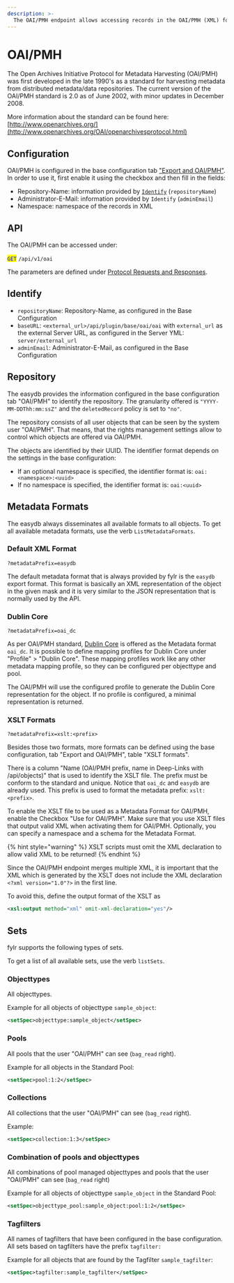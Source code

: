 ```yaml
---
description: >-
  The OAI/PMH endpoint allows accessing records in the OAI/PMH (XML) format
---
```


# OAI/PMH

The Open Archives Initiative Protocol for Metadata Harvesting (OAI/PMH) was first developed in the late 1990's as a standard for harvesting metadata from distributed metadata/data repositories. The current version of the OAI/PMH standard is 2.0 as of June 2002, with minor updates in December 2008.

More information about the standard can be found here: [http://www.openarchives.org/](http://www.openarchives.org/OAI/openarchivesprotocol.html)


## Configuration

OAI/PMH is configured in the base configuration tab ["Export and OAI/PMH"](/for-administrators/readme/export-and-deep-links#oai-pmh). In order to use it, first enable it using the checkbox and then fill in the fields:

- Repository-Name: information provided by [`Identify`](#identify) (`repositoryName`)
- Administrator-E-Mail: information provided by `Identify` (`adminEmail`)
- Namespace: namespace of the records in XML


## API

The OAI/PMH can be accessed under:

<mark style="color:blue;">`GET`</mark> `/api/v1/oai`

The parameters are defined under [Protocol Requests and Responses](https://www.openarchives.org/OAI/openarchivesprotocol.html#ProtocolMessages).


## Identify

- `repositoryName`: Repository-Name, as configured in the Base Configuration
- `baseURL`: `<external_url>/api/plugin/base/oai/oai` with `external_url` as the external Server URL, as configured in the Server YML: `server/external_url`
- `adminEmail`: Administrator-E-Mail, as configured in the Base Configuration


## Repository

The easydb provides the information configured in the base configuration tab "OAI/PMH" to identify the repository. The granularity offered is `"YYYY-MM-DDThh:mm:ssZ"` and the `deletedRecord` policy is set to `"no"`.

The repository consists of all user objects that can be seen by the system user "OAI/PMH". That means, that the rights management settings allow to control which objects are offered via OAI/PMH.

The objects are identified by their UUID. The identifier format depends on the settings in the base configuration:

* If an optional namespace is specified, the identifier format is: `oai:<namespace>:<uuid>`
* If no namespace is specified, the identifier format is: `oai:<uuid>`


## Metadata Formats

The easydb always disseminates all available formats to all objects. To get all available metadata formats, use the verb `ListMetadataFormats`.

### Default XML Format

```
?metadataPrefix=easydb
```

The default metadata format that is always provided by fylr is the `easydb` export format. This format is basically an XML representation of the object in the given mask and it is very similar to the JSON representation that is normally used by the API.

### Dublin Core

```
?metadataPrefix=oai_dc
```

As per OAI/PMH standard, [Dublin Core](https://www.dublincore.org) is offered as the Metadata format `oai_dc`. It is possible to define mapping profiles for Dublin Core under "Profile" > "Dublin Core". These mapping profiles work like any other metadata mapping profile, so they can be configured per objecttype and pool.

The OAI/PMH will use the configured profile to generate the Dublin Core representation for the object. If no profile is configured, a minimal representation is returned.


### XSLT Formats

```
?metadataPrefix=xslt:<prefix>
```

Besides those two formats, more formats can be defined using the base configuration, tab "Export and OAI/PMH", table "XSLT formats".

There is a column "Name (OAI/PMH prefix, name in Deep-Links with /api/objects)" that is used to identify the XSLT file. The prefix must be conform to the standard and unique. Notice that `oai_dc` and `easydb` are already used. This prefix is used to format the metadata prefix: `xslt:<prefix>`.

To enable the XSLT file to be used as a Metadata Format for OAI/PMH, enable the Checkbox "Use for OAI/PMH". Make sure that you use XSLT files that output valid XML when activating them for OAI/PMH. Optionally, you can specify a namespace and a schema for the Metadata Format.

{% hint style="warning" %}
XSLT scripts must omit the XML declaration to allow valid XML to be returned!
{% endhint %}

Since the OAI/PMH endpoint merges multiple XML, it is important that the XML which is generated by the XSLT does not include the XML declaration `<?xml version="1.0"?>` in the first line.

To avoid this, define the output format of the XSLT as

```xml
<xsl:output method="xml" omit-xml-declaration="yes"/>
```

## Sets

fylr supports the following types of sets.

To get a list of all available sets, use the verb `listSets`.


### Objecttypes

All objecttypes.

Example for all objects of objecttype `sample_object`:

```xml
<setSpec>objecttype:sample_object</setSpec>
```

### Pools

All pools that the user "OAI/PMH" can see (`bag_read` right).

Example for all objects in the Standard Pool:

```xml
<setSpec>pool:1:2</setSpec>
```

### Collections

All collections that the user "OAI/PMH" can see (`bag_read` right).

Example:

```xml
<setSpec>collection:1:3</setSpec>
```

### Combination of pools and objecttypes

All combinations of pool managed objecttypes and pools that the user "OAI/PMH" can see (`bag_read` right)

Example for all objects of objecttype `sample_object` in the Standard Pool:

```xml
<setSpec>objecttype_pool:sample_object:pool:1:2</setSpec>
```

### Tagfilters

All names of tagfilters that have been configured in the base configuration. All sets based on tagfilters have the prefix `tagfilter:`

Example for all objects that are found by the Tagfilter `sample_tagfilter`:

```xml
<setSpec>tagfilter:sample_tagfilter</setSpec>
```

